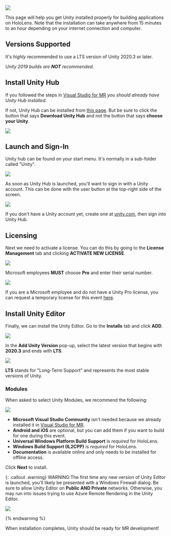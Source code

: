 ![](Images/UnityForMRBanner.png)

This page will help you get Unity installed properly for building applications on HoloLens. Note that the installation can take anywhere from 15 minutes to an hour depending on your internet connection and computer.  


## Versions Supported
It's *highly* recommended to use a LTS version of Unity 2020.3 or later. 

*Unity 2019 builds are **NOT** recommended.*

## Install Unity Hub

If you followed the steps in [Visual Studio for MR](../VSForMR) *you should already have Unity Hub installed*. 

If not, Unity Hub can be installed from [this page](https://unity3d.com/get-unity/download). But be sure to click the button that says **Download Unity Hub** and not the button that says **choose your Unity**.

![](Images/HubOnlyButton.png)

## Launch and Sign-In
Unity hub can be found on your start menu. It's normally in a sub-folder called "Unity".

![](Images/UnityHubIcon.png)

As soon as Unity Hub is launched, you'll want to sign in with a Unity account. This can be done with the user button at the top-right side of the screen.

![](Images/User-Button.png)

If you don't have a Unity account yet, create one at [unity.com](https://unity.com/), then sign into Unity Hub.


## Licensing
Next we need to activate a license. You can do this by going to the **License Management** tab and clicking **ACTIVATE NEW LICENSE**. 

![](Images/License-ActivateNew.png)

Microsoft employees **MUST** choose **Pro** and enter their serial number.

![](Images/License-Pro.png)

If you are a Microsoft employee and do not have a Unity Pro license, you can request a temporary license for this event [here](https://aka.ms/Unity-MR-License-Request).


## Install Unity Editor
Finally, we can install the Unity Editor. Go to the **Installs** tab and click **ADD**.
 
![](Images/Install-Add.png)

In the **Add Unity Version** pop-up, select the latest version that begins with **2020.3** and ends with **LTS**.

![](Images/Install-LTS.png)

**LTS** stands for "Long-Term Support" and represents the most stable versions of Unity.


### Modules
When asked to select Unity Modules, we recommend the following:

![](Images/Features.png)

- **Microsoft Visual Studio Community** isn't needed because we already installed it in [Visual Studio for MR](../VSForMR).
- **Android and iOS** are optional, but you can add them if you want to build for one during this event.
- **Universal Windows Platform Build Support** is *required* for HoloLens.
- **Windows Build Support (IL2CPP)** is *required* for HoloLens.
- **Documentation** is available online and only needs to be installed for offline access.

Click **Next** to install.

{: .callout .warning} WARNING:The first time any new version of Unity Editor is launched, you'll likely be presented with a Windows Firewall dialog. Be sure to allow Unity Editor on **Public AND Private** networks. Otherwise, you may run into issues trying to use Azure Remote Rendering in the Unity Editor.

![](Images/UnityFirewall.png)

{% endwarning %}

When installation completes, Unity should be ready for MR development!